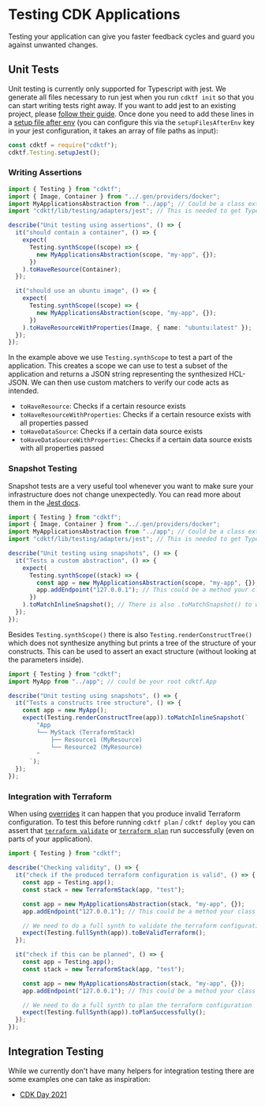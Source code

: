 # Testing CDK Applications

Testing your application can give you faster feedback cycles and guard you against unwanted changes.

## Unit Tests

Unit testing is currently only supported for Typescript with jest.
We generate all files necessary to run jest when you run `cdktf init` so that you can start writing tests right away. If you want to add jest to an existing project, please [follow their guide](https://jestjs.io/docs/getting-started). Once done you need to add these lines in a [setup file after env](https://jestjs.io/docs/configuration#setupfilesafterenv-array) (you can configure this via the `setupFilesAfterEnv` key in your jest configuration, it takes an array of file paths as input):

```js
const cdktf = require("cdktf");
cdktf.Testing.setupJest();
```

### Writing Assertions

```ts
import { Testing } from "cdktf";
import { Image, Container } from "../.gen/providers/docker";
import MyApplicationsAbstraction from "../app"; // Could be a class extending from cdktf.Resource
import "cdktf/lib/testing/adapters/jest"; // This is needed to get Typescript types for the new matchers

describe("Unit testing using assertions", () => {
  it("should contain a container", () => {
    expect(
      Testing.synthScope((scope) => {
        new MyApplicationsAbstraction(scope, "my-app", {});
      })
    ).toHaveResource(Container);
  });

  it("should use an ubuntu image", () => {
    expect(
      Testing.synthScope((scope) => {
        new MyApplicationsAbstraction(scope, "my-app", {});
      })
    ).toHaveResourceWithProperties(Image, { name: "ubuntu:latest" });
  });
});
```

In the example above we use `Testing.synthScope` to test a part of the application. This creates a scope we can use to test a subset of the application and returns a JSON string representing the synthesized HCL-JSON. We can then use custom matchers to verify our code acts as intended.

- `toHaveResource`: Checks if a certain resource exists
- `toHaveResourceWithProperties`: Checks if a certain resource exists with all properties passed
- `toHaveDataSource`: Checks if a certain data source exists
- `toHaveDataSourceWithProperties`: Checks if a certain data source exists with all properties passed

### Snapshot Testing

Snapshot tests are a very useful tool whenever you want to make sure your infrastructure does not change unexpectedly. You can read more about them in the [Jest docs](https://jestjs.io/docs/snapshot-testing).

```ts
import { Testing } from "cdktf";
import { Image, Container } from "../.gen/providers/docker";
import MyApplicationsAbstraction from "../app"; // Could be a class extending from cdktf.Resource
import "cdktf/lib/testing/adapters/jest"; // This is needed to get Typescript types for the new matchers

describe("Unit testing using snapshots", () => {
  it("Tests a custom abstraction", () => {
    expect(
      Testing.synthScope((stack) => {
        const app = new MyApplicationsAbstraction(scope, "my-app", {});
        app.addEndpoint("127.0.0.1"); // This could be a method your class exposes
      })
    ).toMatchInlineSnapshot(); // There is also .toMatchSnapshot() to write the snapshot to a file
  });
});
```

Besides `Testing.synthScope()` there is also `Testing.renderConstructTree()` which does not synthesize anything but prints a tree of the structure of your constructs. This can be used to assert an exact structure (without looking at the parameters inside).

```ts
import { Testing } from "cdktf";
import MyApp from "../app"; // could be your root cdktf.App

describe("Unit testing using snapshots", () => {
  it("Tests a constructs tree structure", () => {
    const app = new MyApp();
    expect(Testing.renderConstructTree(app)).toMatchInlineSnapshot(`
        "App
        └── MyStack (TerraformStack)
            ├── Resource1 (MyResource)
            └── Resource2 (MyResource)
        "
      `);
  });
});
```

### Integration with Terraform

When using [overrides](./escape-hatch.md) it can happen that you produce invalid Terraform configuration.
To test this before running `cdktf plan` / `cdktf deploy` you can assert that [`terraform validate`](https://www.terraform.io/docs/cli/commands/validate.html) or [`terraform plan`](https://www.terraform.io/docs/cli/commands/plan.html) run successfully (even on parts of your application).

```ts
import { Testing } from "cdktf";

describe("Checking validity", () => {
  it("check if the produced terraform configuration is valid", () => {
    const app = Testing.app();
    const stack = new TerraformStack(app, "test");

    const app = new MyApplicationsAbstraction(stack, "my-app", {});
    app.addEndpoint("127.0.0.1"); // This could be a method your class exposes

    // We need to do a full synth to validate the terraform configuration
    expect(Testing.fullSynth(app)).toBeValidTerraform();
  });

  it("check if this can be planned", () => {
    const app = Testing.app();
    const stack = new TerraformStack(app, "test");

    const app = new MyApplicationsAbstraction(stack, "my-app", {});
    app.addEndpoint("127.0.0.1"); // This could be a method your class exposes

    // We need to do a full synth to plan the terraform configuration
    expect(Testing.fullSynth(app)).toPlanSuccessfully();
  });
});
```

## Integration Testing

While we currently don't have many helpers for integration testing there are some examples one can take as inspiration:

- [CDK Day 2021](https://github.com/ansgarm/talk-cdkday-2021/tree/master/test)
